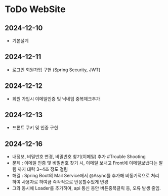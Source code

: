 <h1>ToDo WebSite</h1>

## 2024-12-10
- 기본설계

## 2024-12-11
- 로그인 회원가입 구현 (Spring Security, JWT)

## 2024-12-12
- 회원 가입시 이메일인증 및 닉네임 중복체크추가 

## 2024-12-13
- 프론트 쿠키 및 인증 구현

## 2024-12-16
- 내정보, 비밀번호 변경, 비밀번호 찾기(이메일) 추가
#Trouble Shooting
- 문제 : 이메일 인증 및 비밀번호 찾기 시, 이메일 보내고 Front에 이메일보냈다는 알림 까지 대략 3~4초 정도 걸림
- 해결 : Spring Boot의 Mail Service에서 @Async를 추가해 비동기적으로 처리 하여 사용자로 하여금 즉각적으로 반응할수있게 변경
- 그와 동시에 Loader를 추가하여, api 통신 동안 버튼중복클릭 등, 오류 발생 줄임.


